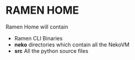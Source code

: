 # RAMEN HOME
Ramen Home will contain
- Ramen CLI Binaries
- **neko** directories which contain all the NekoVM
- **src** All the python source files
